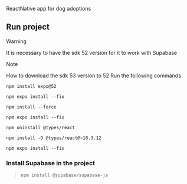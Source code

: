 ReactNative app for dog adoptions

## Run project
>[!WARNING]
>It is necessary to have the sdk 52 version for it to work with Supabase

>[!NOTE]
>How to download the sdk 53 version to 52
>Run the following commands

``npm install expo@52`` 

``npm expo install --fix``

``npm install --force``

``npm expo install --fix``

``npm uninstall @types/react``

``npm install -D @types/react@~18.3.12``

``npm expo install --fix`` 

### Install Supabase in the project
> ``npm install @supabase/supabase-js``
